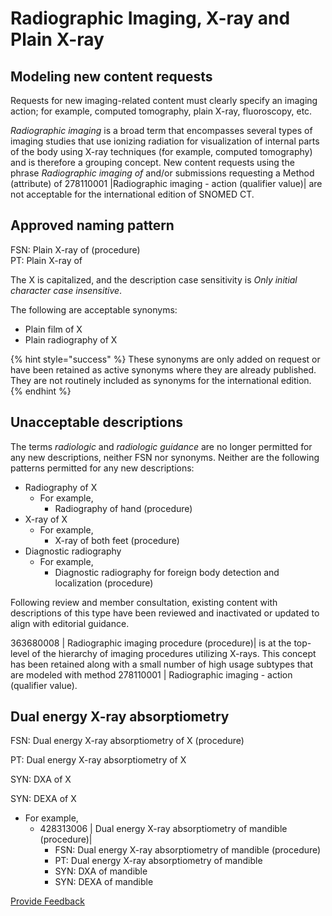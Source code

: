 # Radiographic Imaging, X-ray and Plain X-ray

## Modeling new content requests

Requests for new imaging-related content must clearly specify an imaging action; for example, computed tomography, plain X-ray, fluoroscopy, etc.

_Radiographic imaging_ is a broad term that encompasses several types of imaging studies that use ionizing radiation for visualization of internal parts of the body using X-ray techniques (for example, computed tomography) and is therefore a grouping concept. New content requests using the phrase _Radiographic imaging of_ and/or submissions requesting a Method (attribute) of 278110001 |Radiographic imaging - action (qualifier value)| are not acceptable for the international edition of SNOMED CT.

## Approved naming pattern

FSN: Plain X-ray of (procedure)\
PT: Plain X-ray of

The X is capitalized, and the description case sensitivity is _Only initial character case insensitive_.

The following are acceptable synonyms:

* Plain film of X
* Plain radiography of X

{% hint style="success" %}
These synonyms are only added on request or have been retained as active synonyms where they are already published. They are not routinely included as synonyms for the international edition.
{% endhint %}

## Unacceptable descriptions

The terms _radiologic_ and _radiologic guidance_ are no longer permitted for any new descriptions, neither FSN nor synonyms. Neither are the following patterns permitted for any new descriptions:

* Radiography of X
  * For example,
    * Radiography of hand (procedure)
* X-ray of X
  * For example,
    * X-ray of both feet (procedure)
* Diagnostic radiography
  * For example,
    * Diagnostic radiography for foreign body detection and localization (procedure)

Following review and member consultation, existing content with descriptions of this type have been reviewed and inactivated or updated to align with editorial guidance.

363680008 | Radiographic imaging procedure (procedure)| is at the top-level of the hierarchy of imaging procedures utilizing X-rays. This concept has been retained along with a small number of high usage subtypes that are modeled with method 278110001 | Radiographic imaging - action (qualifier value).

## Dual energy X-ray absorptiometry

FSN: Dual energy X-ray absorptiometry of X (procedure)

PT: Dual energy X-ray absorptiometry of X

SYN: DXA of X

SYN: DEXA of X

* For example,
  * 428313006 | Dual energy X-ray absorptiometry of mandible (procedure)|
    * FSN: Dual energy X-ray absorptiometry of mandible (procedure)
    * PT: Dual energy X-ray absorptiometry of mandible
    * SYN: DXA of mandible
    * SYN: DEXA of mandible

<a href="https://docs.google.com/forms/d/e/1FAIpQLScTmbZIf0UEQwYDkY27EEWBkaiYkHSbR0_9DmFrMLXoQLyL7Q/viewform?usp=pp_url&#x26;entry.1767247133=SCT+Editorial+Guide&#x26;entry.670899847=Radiographic%20Imaging%2C%20X-ray%20and%20Plain%20X-ray" class="button primary">Provide Feedback</a>
